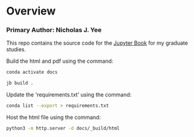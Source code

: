 # Overview
### Primary Author: Nicholas J. Yee
This repo contains the source code for the [Jupyter Book]([url](https://jupyterbook.org/en/stable/intro.html)https://jupyterbook.org/en/stable/intro.html) for my graduate studies.

Build the html and pdf using the command:

```bash
conda activate docs 
```


```bash
jb build .
````
Update the 'requirements.txt' using the command:

```bash
conda list --export > requirements.txt 
```

Host the html file using the command:

```bash 
python3 -m http.server -d docs/_build/html 
```



